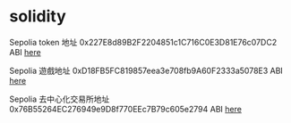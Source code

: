 # solidity

Sepolia token 地址
0x227E8d89B2F2204851c1C716C0E3D81E76c07DC2
ABI [here](./token.abi)

Sepolia 遊戲地址
0xD18FB5FC819857eea3e708fb9A60F2333a5078E3
ABI [here](./baccarat.abi)

Sepolia 去中心化交易所地址
0x76B55264EC276949e9D8f770EEc7B79c605e2794
ABI [here](./dex.abi)
